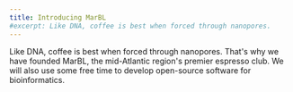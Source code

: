```yaml
---
title: Introducing MarBL
#excerpt: Like DNA, coffee is best when forced through nanopores.
---
```


Like DNA, coffee is best when forced through nanopores.<excerpt> That's why we have
founded MarBL, the mid-Atlantic region's premier espresso club. We will also
use some free time to develop open-source software for bioinformatics.
